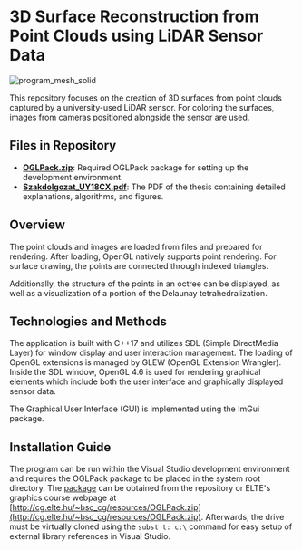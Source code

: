 # 3D Surface Reconstruction from Point Clouds using LiDAR Sensor Data

![program_mesh_solid](https://github.com/andras-gyarmati/surface-reconstruction/assets/3900156/c9328582-418a-4ba9-8d3c-cb61970852de)

This repository focuses on the creation of 3D surfaces from point clouds captured by a university-used LiDAR sensor. For coloring the surfaces, images from cameras positioned alongside the sensor are used.

## Files in Repository

- **[OGLPack.zip](OGLPack.zip)**: Required OGLPack package for setting up the development environment.
- **[Szakdolgozat_UY18CX.pdf](Szakdolgozat_UY18CX.pdf)**: The PDF of the thesis containing detailed explanations, algorithms, and figures.

## Overview

The point clouds and images are loaded from files and prepared for rendering. After loading, OpenGL natively supports point rendering. For surface drawing, the points are connected through indexed triangles.

Additionally, the structure of the points in an octree can be displayed, as well as a visualization of a portion of the Delaunay tetrahedralization.

## Technologies and Methods

The application is built with C++17 and utilizes SDL (Simple DirectMedia Layer) for window display and user interaction management. The loading of OpenGL extensions is managed by GLEW (OpenGL Extension Wrangler). Inside the SDL window, OpenGL 4.6 is used for rendering graphical elements which include both the user interface and graphically displayed sensor data.

The Graphical User Interface (GUI) is implemented using the ImGui package.

## Installation Guide

The program can be run within the Visual Studio development environment and requires the OGLPack package to be placed in the system root directory. The [package](OGLPack.zip) can be obtained from the repository or ELTE's graphics course webpage at [http://cg.elte.hu/~bsc_cg/resources/OGLPack.zip](http://cg.elte.hu/~bsc_cg/resources/OGLPack.zip). Afterwards, the drive must be virtually cloned using the `subst t: c:\` command for easy setup of external library references in Visual Studio.
